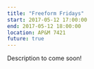 ```yaml
---
title: "Freeform Fridays"
start: 2017-05-12 17:00:00
end: 2017-05-12 18:00:00
location: AP&M 7421
future: true
---
```


Description to come soon!
